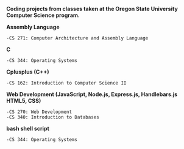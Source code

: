 **Coding projects from classes taken at the Oregon State University Computer Science program.**
                                                                                                       
                                                                                               
                                                                                   
                                                                                                                                
**Assembly Language**
   
    -CS 271: Computer Architecture and Assembly Language
    
**C**

    -CS 344: Operating Systems

**Cplusplus (C++)**
    
    -CS 162: Introduction to Computer Science II

**Web Development (JavaScript, Node.js, Express.js, Handlebars.js HTML5, CSS)**
  
    -CS 270: Web Development 
    -CS 340: Introduction to Databases
    
**bash shell script**

    -CS 344: Operating Systems
